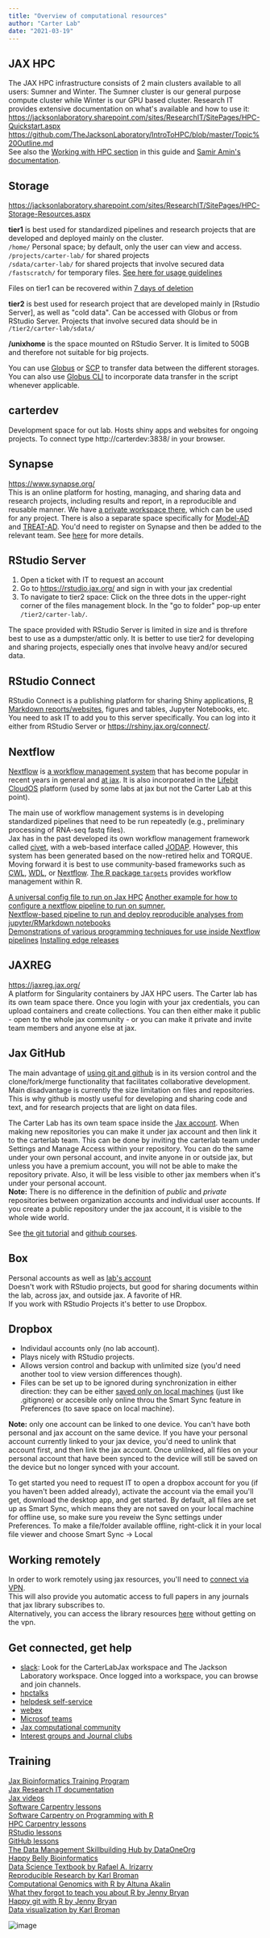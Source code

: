 ```yaml
---
title: "Overview of computational resources"
author: "Carter Lab"
date: "2021-03-19"
---
```




## JAX HPC
The JAX HPC infrastructure consists of 2 main clusters available to all users: Sumner and Winter.  The Sumner cluster is our general purpose compute cluster while Winter is our GPU based cluster.
Research IT provides extensive documentation on what's available and how to use it:  
https://jacksonlaboratory.sharepoint.com/sites/ResearchIT/SitePages/HPC-Quickstart.aspx  
https://github.com/TheJacksonLaboratory/IntroToHPC/blob/master/Topic%20Outline.md  
See also the [Working with HPC section](Working_with_hpc.html) in this guide and [Samir Amin's documentation](https://sumner.verhaaklab.com/).

## Storage
https://jacksonlaboratory.sharepoint.com/sites/ResearchIT/SitePages/HPC-Storage-Resources.aspx
  
**tier1** is best used for standardized pipelines and research projects that are developed and deployed mainly on the cluster.  
`/home/` Personal space; by default, only the user can view and access.  
`/projects/carter-lab/` for shared projects  
`/sdata/carter-lab/` for shared projects that involve secured data  
`/fastscratch/` for temporary files. [See here for usage guidelines](https://jacksonlaboratory.sharepoint.com/sites/ResearchIT/SitePages/Fastscratch-Guidelines-and-Usage.aspx)

Files on tier1 can be recovered within [7 days of deletion](https://jacksonlaboratory.sharepoint.com/sites/ResearchIT/SitePages/Recovering-Data-from-the-.snapshot-Directory.aspx)  

**tier2** is best used for research project that are developed mainly in [Rstudio Server], as well as "cold data". Can be accessed with Globus or from RStudio Server. Projects that involve secured data should be in `/tier2/carter-lab/sdata/`

**/unixhome** is the space mounted on RStudio Server. It is limited to 50GB and therefore not suitable for big projects.

You can use [Globus](https://jacksonlaboratory.sharepoint.com/sites/ResearchIT/SitePages/Globus-Data-Transfers.aspx) or [SCP](https://haydenjames.io/linux-securely-copy-files-using-scp/) to transfer data between the different storages. You can also use [Globus CLI](https://docs.globus.org/cli/quickstart/) to incorporate data transfer in the script whenever applicable.  

## carterdev
Development space for out lab. Hosts shiny apps and websites for ongoing projects. To connect type http://carterdev:3838/ in your browser.

## Synapse
https://www.synapse.org/  
This is an online platform for hosting, managing, and sharing data and research projects, including results and report, in a reproducible and reusable manner. We have [a private workspace there](https://www.synapse.org/#!Synapse:syn23573590/wiki/), which can be used for any project. There is also a separate space specifically for [Model-AD](https://www.synapse.org/#!Synapse:syn7419026/wiki/586126) and [TREAT-AD](https://www.synapse.org/#!Synapse:syn21532474). You'd need to register on Synapse and then be added to the relevant team. See [here](Acquiring_and_sharing_data.html) for more details. 

## RStudio Server

1. Open a ticket with IT to request an account
2. Go to https://rstudio.jax.org/ and sign in with your jax credential  
3. To navigate to tier2 space: Click on the three dots in the upper-right corner of the files management block. In the "go to folder" pop-up enter `/tier2/carter-lab/`.  

The space provided with RStudio Server is limited in size and is threfore best to use as a dumpster/attic only. It is better to use tier2 for developing and sharing projects, especially ones that involve heavy and/or secured data.

## RStudio Connect
RStudio Connect is a publishing platform for sharing Shiny applications, [R Markdown reports/websites](Publishing.html#Making_websites_from_Rmarkdown_files), figures and tables, Jupyter Notebooks, etc.
You need to ask IT to add you to this server specifically. You can log into it either from RStudio Server or https://rshiny.jax.org/connect/.

## Nextflow
[Nextflow](https://www.nextflow.io/) is [a workflow management system](https://www.biorxiv.org/content/10.1101/2020.08.04.236208v1.full) that has become popular in recent years in general and [at jax](https://github.com/lifebit-ai/jax-tutorial). It is also incorporated in the [Lifebit CloudOS](https://jacksonlaboratory.sharepoint.com/sites/CloudOS) platform (used by some labs at jax but not the Carter Lab at this point).

The main use of workflow management systems is in developing standardized pipelines that need to be run repeatedly (e.g., preliminary processing of RNA-seq fastq files).  
Jax has in the past developed its own workflow management framework called [civet](https://github.com/TheJacksonLaboratory/civet), with a web-based interface called [JODAP](https://bitbucket.jax.org/projects/CIV/repos/wiki/browse/home.md). However, this system has been generated based on the now-retired helix and TORQUE. Moving forward it is best to use community-based frameworks such as [CWL](https://www.commonwl.org/), [WDL](https://openwdl.org/), or [Nextflow](https://www.nextflow.io/). [The R package `targets`](https://books.ropensci.org/targets/) provides workflow management within R.

[A universal config file to run on Jax HPC](https://github.com/TheJacksonLaboratory/universal-nextflow-config)
[Another example for how to configure a nextflow pipeline to run on sumner.](https://bitbucket.jax.org/users/peera/repos/prepare_genome/browse/nextflow.config)  
[Nextflow-based pipeline to run and deploy reproducible analyses from jupyter/RMarkdown notebooks](https://github.com/grst/universal_analysis_pipeline)  
[Demonstrations of various programming techniques for use inside Nextflow pipelines](https://github.com/stevekm/nextflow-demos) 
[Installing edge releases](https://nf-co.re/viralrecon/dev/usage#nextflow-edge-releases)

## JAXREG
https://jaxreg.jax.org/  
A platform for Singularity containers by JAX HPC users. The Carter lab has its own team space there. Once you login with your jax credentials, you can upload containers and create collections. You can then either make it public - open to the whole jax community - or you can make it private and invite team members and anyone else at jax.

## Jax GitHub
The main advantage of [using git and github](Organizing_projects.html#Working_with_Git_and_GitHub) is in its version control and the clone/fork/merge functionality that facilitates collaborative development. Main disadvantage is currently the size limitation on files and repositories. This is why github is mostly useful for developing and sharing code and text, and for research projects that are light on data files. 

The Carter Lab has its own team space inside the [Jax account](https://github.com/TheJacksonLaboratory). When making new repositories you can make it under jax account and then link it to the carterlab team. This can be done by inviting the carterlab team under Settings and Manage Access within your repository. You can do the same under your own personal account, and invite anyone in or outside jax, but unless you have a premium account, you will not be able to make the repository private. Also, it will be less visible to other jax members when it's under your personal account.  
**Note:** There is no difference in the definition of *public* and *private* repositories between organization accounts and individual user accounts. If you create a public repository under the jax account, it is visible to the whole wide world.   

See [the git tutorial](https://git-scm.com/book/en/v2) and [github courses](https://lab.github.com/).  

## Box
Personal accounts as well as [lab's account](https://thejacksonlaboratory.ent.box.com/folder/49919058619)  
Doesn't work with RStudio projects, but good for sharing documents within the lab, across jax, and outside jax. A favorite of HR.  
If you work with RStudio Projects it's better to use Dropbox.    

## Dropbox 

* Individaul accounts only (no lab account).  
* Plays nicely with RStudio projects.  
* Allows version control and backup with unlimited size (you'd need another tool to view version differences though).  
* Files can be set up to be ignored during synchronization in either direction: they can be either [saved only on local machines](https://help.dropbox.com/files-folders/restore-delete/ignored-files) (just like .gitignore) or accesible only online throu the Smart Sync feature in Preferences (to save space on local machine).   

**Note:** only one account can be linked to one device. You can't have both personal and jax account on the same device. If you have your personal account currently linked to your jax device, you'd need to unlink that account first, and then link the jax account. Once unlilnked, all files on your personal account that have been synced to the device will still be saved on the device but no longer synced with your account.  

To get started you need to request IT to open a dropbox account for you (if you haven't been added already), activate the account via the email you'll get, download the desktop app, and get started. By default, all files are set up as Smart Sync, which means they are not saved on your local machine for offline use, so make sure you reveiw the Sync settings under Preferences. To make a file/folder available offline, right-click it in your local file viewer and choose Smart Sync -> Local

## Working remotely
In order to work remotely using jax resources, you'll need to [connect via VPN](https://jacksonlaboratory.sharepoint.com/sites/DigitalWorkspace/SitePages/How-To-Use-VPN.aspx).   
This will also provide you automatic access to full papers in any journals that jax library subscribes to.  
Alternatively, you can access the library resources [here](https://login.ezproxy.jax.org/login) without getting on the vpn. 

## Get connected, get help

* [slack](https://jacksonlaboratory.sharepoint.com/sites/IT/SitePages/How-to-use-Slack.aspx): Look for the CarterLabJax workspace and The Jackson Laboratory workspace. Once logged into a workspace, you can browse and join channels.  
* [hpctalks](https://hpctalk.jax.org/)
* [helpdesk self-service](https://jax.service-now.com/jax)
* [webex](https://jacksonlaboratory.sharepoint.com/sites/IT/SitePages/Webex-Meetings-Introduction.aspx)
* [Microsof teams](https://jacksonlaboratory.sharepoint.com/sites/DigitalWorkspace/SitePages/Teams-and-Office-365-Groups.aspx)
* [Jax computational community](https://jacksonlaboratory.sharepoint.com/sites/ComputationalCommunity?CT=1568310418608&OR=OWA-NT&CID=be6f5659-d728-0441-53b8-d1f0e03afba6)
* [Interest groups and Journal clubs](https://jacksonlaboratory.sharepoint.com/:x:/r/sites/ResearchResources/_layouts/15/Doc.aspx?sourcedoc=%7B3C15F833-3032-4560-831B-D6F02A6E6757%7D&file=Interest%20Groups%20and%20Journal%20Clubs%2009.2020.xlsx&action=default&mobileredirect=true&DefaultItemOpen=1)

## Training
[Jax Bioinformatics Training Program](https://jacksonlaboratory.sharepoint.com/sites/JAXBioinformaticsTrainingProgram)  
[Jax Research IT documentation](https://jacksonlaboratory.sharepoint.com/sites/ResearchIT/SitePages/Documentation.aspx)  
[Jax videos](http://jaxbhflash02.jax.org/index/default.aspx)   
[Software Carpentry lessons](https://carpentries.org/community-lessons/)  
[Software Carpentry on Programming with R](https://swcarpentry.github.io/r-novice-inflammation/)  
[HPC Carpentry lessons](https://www.hpc-carpentry.org/)  
[RStudio lessons](https://education.rstudio.com/)  
[GitHub lessons](https://lab.github.com/)  
[The Data Management Skillbuilding Hub by DataOneOrg](https://dataoneorg.github.io/Education/)  
[Happy Belly Bioinformatics](https://astrobiomike.github.io/)  
[Data Science Textbook by Rafael A. Irizarry](https://rafalab.github.io/dsbook/)  
[Reproducible Research by Karl Broman](https://kbroman.org/steps2rr/)  
[Computational Genomics with R by Altuna Akalin](https://compgenomr.github.io/book/)  
[What they forgot to teach you about R by Jenny Bryan](https://rstats.wtf/)  
[Happy git with R by Jenny Bryan](https://happygitwithr.com/)  
[Data visualization by Karl Broman](https://www.youtube.com/watch?v=Ssso_5X1UPs&t=63s)  

![image](images/googling.jpg)
